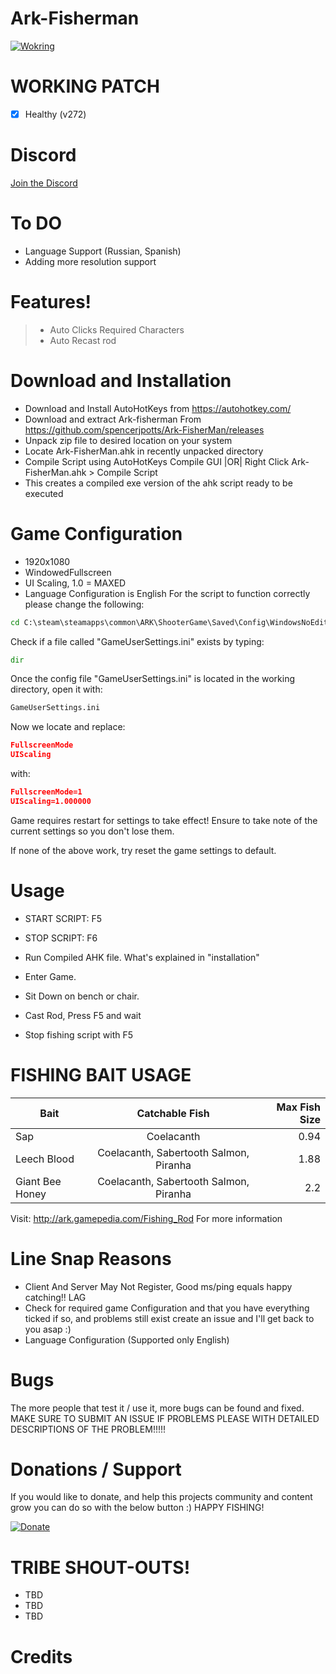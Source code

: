 # Ark-Fisherman

[![Wokring](https://img.youtube.com/vi/bXqh7yuM1sk/0.jpg)](https://www.youtube.com/watch?v=bXqh7yuM1sk&feature=youtu.be)
# WORKING PATCH
- [x] Healthy (v272)

# Discord
 [Join the Discord](https://discord.gg/262RFta)
 
# To DO
- Language Support (Russian, Spanish)
- Adding more resolution support

# Features!
  > - Auto Clicks Required Characters
  > - Auto Recast rod

# Download and Installation
- Download and Install AutoHotKeys from https://autohotkey.com/
- Download and extract Ark-fisherman From https://github.com/spencerjpotts/Ark-FisherMan/releases
- Unpack zip file to desired location on your system
- Locate Ark-FisherMan.ahk in recently unpacked directory
- Compile Script using AutoHotKeys Compile GUI |OR| Right Click Ark-FisherMan.ahk > Compile Script
- This creates a compiled exe version of the ahk script ready to be executed

# Game Configuration
- 1920x1080 
- WindowedFullscreen
- UI Scaling, 1.0 = MAXED
- Language Configuration is English
For the script to function correctly please change the following:

```cmd
cd C:\steam\steamapps\common\ARK\ShooterGame\Saved\Config\WindowsNoEditor
```
Check if a file called "GameUserSettings.ini" exists by typing:
```cmd
dir
```
Once the config file "GameUserSettings.ini" is located in the working directory, open it with:
```cmd
GameUserSettings.ini
```
Now we locate and replace:
```json
FullscreenMode
UIScaling
```
with:
```json
FullscreenMode=1
UIScaling=1.000000
```
Game requires restart for settings to take effect!
Ensure to take note of the current settings so you don't lose them.

If none of the above work, try reset the game settings to default.

# Usage
- START SCRIPT: F5
- STOP SCRIPT: F6

- Run Compiled AHK file. What's explained in "installation"
- Enter Game.
- Sit Down on bench or chair.
- Cast Rod, Press F5 and wait
- Stop fishing script with F5


# FISHING BAIT USAGE
| Bait              | Catchable Fish                      | Max Fish Size  |
| ------------- |:-------------:| -----:|
| Sap               | Coelacanth                                  |   0.94 |
| Leech Blood       | Coelacanth, Sabertooth Salmon, Piranha      |   1.88 |
| Giant Bee Honey   | Coelacanth, Sabertooth Salmon, Piranha      |    2.2 |
Visit: http://ark.gamepedia.com/Fishing_Rod For more information

# Line Snap Reasons
- Client And Server May Not Register, Good ms/ping equals happy catching!! LAG
- Check for required game Configuration and that you have everything ticked if so, and problems still exist create an issue and I'll get back to you asap :)
- Language Configuration (Supported only English)

# Bugs
The more people that test it / use it, more bugs can be found and fixed. MAKE SURE TO SUBMIT AN ISSUE IF PROBLEMS PLEASE WITH DETAILED DESCRIPTIONS OF THE PROBLEM!!!!!

# Donations / Support

If you would like to donate, and help this projects community and content grow you can do so with the below button :) HAPPY FISHING!

 [![Donate](https://www.paypalobjects.com/en_AU/i/btn/btn_donateCC_LG.gif)](https://www.paypal.com/cgi-bin/webscr?cmd=_donations&business=NUM5LS6HQ5CCQ&lc=AU&item_name=fishing%2dscript%2dspencerjpotts&currency_code=AUD&bn=PP%2dDonationsBF%3abtn_donateCC_LG%2egif%3aNonHostedGuest)

# TRIBE SHOUT-OUTS!
- TBD
- TBD
- TBD
# Credits
